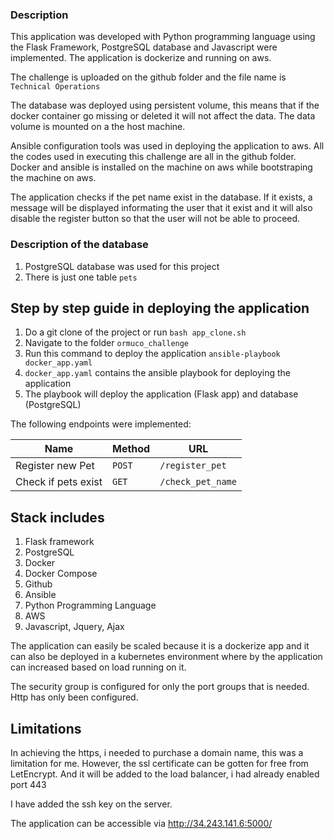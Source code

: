 ### Description
This application was developed with Python programming language using the Flask Framework, PostgreSQL database and Javascript were implemented. The application is dockerize and running on aws.

The challenge is uploaded on the github folder and the file name is `Technical Operations`

The database was deployed using persistent volume, this means that if the docker container go missing or deleted it will not affect the data. The data volume is mounted on a the host machine.

Ansible configuration tools was used in deploying the application to aws. All the codes used in executing this challenge are all in the github folder. Docker and ansible is installed on the machine on aws while bootstraping the machine on aws.

The application checks if the pet name exist in the database. If it exists, a message will be displayed informating the user that it exist and it will also disable the register button so that the user will not be able to proceed.

### Description of the database
1. PostgreSQL database was used for this project
2. There is just one table `pets`

## Step by step guide in deploying the application
1. Do a git clone of the project or run ` bash app_clone.sh `
2. Navigate to the folder `ormuco_challenge`
3. Run this command to deploy the application ` ansible-playbook docker_app.yaml `
4. `docker_app.yaml` contains the ansible playbook for deploying the application
5. The playbook will deploy the application (Flask app) and database (PostgreSQL)

The following endpoints were implemented:

| Name                       | Method   | URL
| ---                        | ---      | ---
| Register new Pet           | `POST`   | `/register_pet`
| Check if pets exist        | `GET`    | `/check_pet_name`

## Stack includes

1. Flask framework
2. PostgreSQL
3. Docker
4. Docker Compose
5. Github
6. Ansible
7. Python Programming Language
8. AWS
9. Javascript, Jquery, Ajax

The application can easily be scaled because it is a dockerize app and it can also be deployed in a kubernetes environment where by the application can increased based on load running on it.

The security group is configured for only the port groups that is needed. Http has only been configured.

## Limitations

In achieving the https, i needed to purchase a domain name, this was a limitation for me. However, the ssl certificate can be gotten for free from LetEncrypt. And it will be added to the load balancer, i had already enabled port 443

I have added the ssh key on the server.

The application can be accessible via http://34.243.141.6:5000/